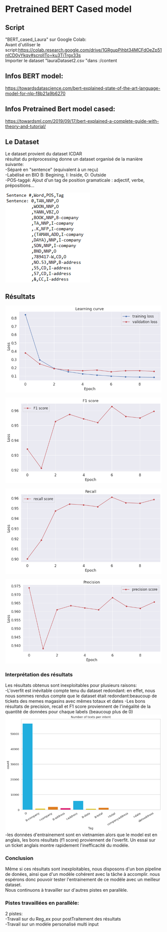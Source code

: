 # Pretrained BERT Cased model

## Script
"BERT_cased_Laura" sur Google Colab:  
Avant d'utiliser le script:https://colab.research.google.com/drive/1GRgupPihbt34MCFdOeZp51nICD0yYkqv#scrollTo=ku3TiTrgx33s  
Importer le dataset "lauraDataset2.csv "dans :/content

## Infos BERT model:  
https://towardsdatascience.com/bert-explained-state-of-the-art-language-model-for-nlp-f8b21a9b6270
## Infos Pretrained Bert model cased: 
https://towardsml.com/2019/09/17/bert-explained-a-complete-guide-with-theory-and-tutorial/
## Le Dataset

Le dataset provient du dataset ICDAR   
résultat du préprocessing donne un dataset organisé de la manière suivante:  
-Séparé en "sentence" (equivalent à un reçu)  
-Labélisé en BIO B: Begining, I: Inside, O: Outside  
-POS-taggé: Ajout d'un tag de position gramaticale : adjectif, verbe, prépositions...  

![alt text](https://github.com/LauraBreton-leonard/PRD/blob/main/NER/BERT/IMAGES/dataImg.PNG?raw=true)

## Résultats


![alt text](https://github.com/LauraBreton-leonard/PRD/blob/main/NER/BERT/IMAGES/learning_curve.png?raw=true)

![alt text](https://github.com/LauraBreton-leonard/PRD/blob/main/NER/BERT/IMAGES/f1_score.png?raw=true)

![alt text](https://github.com/LauraBreton-leonard/PRD/blob/main/NER/BERT/IMAGES/recall.png?raw=true)

![alt text](https://github.com/LauraBreton-leonard/PRD/blob/main/NER/BERT/IMAGES/precision.png?raw=true)

### Interprétation des résultats

Les résultats obtenus sont inexploitables pour plusieurs raisons:  
-L'overfit est inévitable compte tenu du dataset redondant: en effet, nous nous sommes rendus compte que le dataset était redondant:beaucoup de tickets des memes magasins avec mêmes totaux et dates
-Les bons résultats de precision, recall et F1 score proviennent de l'inégalité de la quantité de données pour chaque labels (beaucoup plus de 0)  
![alt text](https://github.com/LauraBreton-leonard/PRD/blob/main/NER/BERT/IMAGES/prpLabels.png?raw=true)  
-les données d'entrainement sont en vietnamien alors que le model est en anglais, les bons résultats (f1 score) proviennent de l'overfit. Un essai sur un ticket anglais montre rapidement l'inefficacité du modèle.

### Conclusion
Même si ces résultats sont inexploitables, nous disposons d'un bon pipeline de donées, ainsi que d'un modèle cohérent avec la tâche à accomplir. nous espérons donc pouvoir tester l'entrainement de ce modèle avec un meilleur dataset.  
Nous continuons à travailler sur d'autres pistes en parallèle.  

### Pistes travaillées en parallèle:  

2 pistes:  
-Travail sur du Reg_ex pour postTraitement des résultats  
-Travail sur un modèle personalisé multi input

